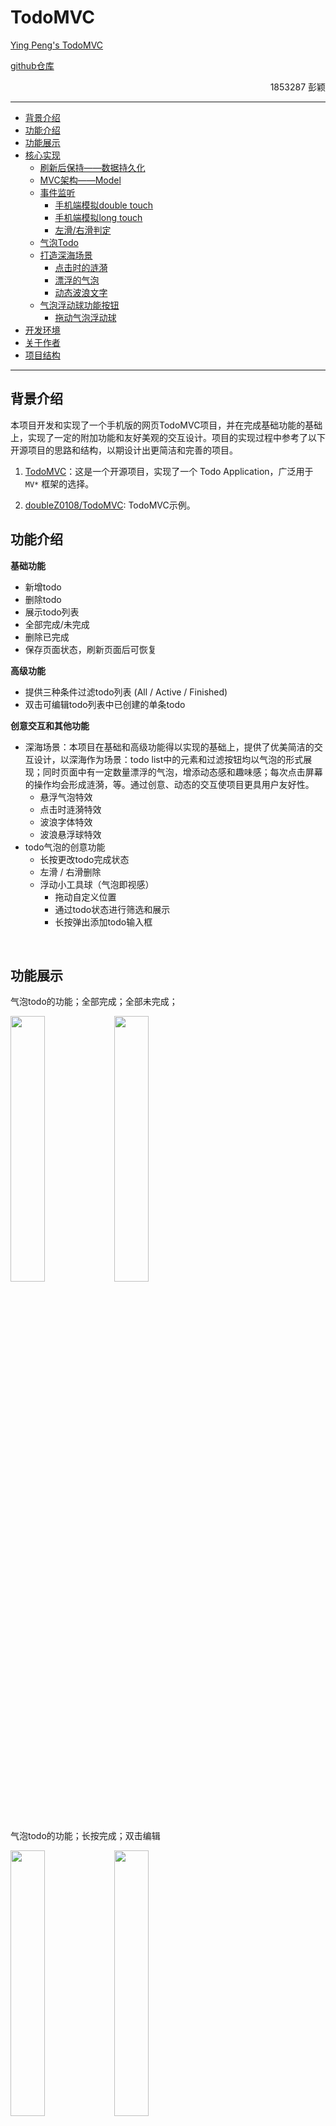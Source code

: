 # TodoMVC

[Ying Peng's TodoMVC](http://server.doublez.site:5000/TodoMVC)

[github仓库](https://github.com/doubleZ0108/TodoMVC)


<p align="right">1853287 彭颖</p>

------

* [背景介绍](#背景介绍)
* [功能介绍](#功能介绍)
* [功能展示](#功能展示)
* [核心实现](#核心实现)
   * [刷新后保持——数据持久化](#刷新后保持——数据持久化)
   * [MVC架构——Model](#MVC架构——Model)
   * [事件监听](#事件监听)
      * [手机端模拟double touch](#手机端模拟double-touch)
      * [手机端模拟long touch](#手机端模拟long-touch)
      * [左滑/右滑判定](#左滑/右滑判定)
   * [气泡Todo](#气泡todo)
   * [打造深海场景](#打造深海场景)
      * [点击时的涟漪](#点击时的涟漪)
      * [漂浮的气泡](#漂浮的气泡)
      * [动态波浪文字](#动态波浪文字)
   * [气泡浮动球功能按钮](#气泡浮动球功能按钮)
      * [拖动气泡浮动球](#拖动气泡浮动球)
* [开发环境](#开发环境)
* [关于作者](#关于作者)
* [项目结构](#项目结构)

------

## 背景介绍

本项目开发和实现了一个手机版的网页TodoMVC项目，并在完成基础功能的基础上，实现了一定的附加功能和友好美观的交互设计。项目的实现过程中参考了以下开源项目的思路和结构，以期设计出更简洁和完善的项目。

1.	[TodoMVC](http://todomvc.com/)：这是一个开源项目，实现了一个 Todo Application，广泛用于 `MV*` 框架的选择。

2.	[doubleZ0108/TodoMVC](https://github.com/doubleZ0108/TodoMVC): TodoMVC示例。

## 功能介绍

**基础功能**

- 新增todo
- 删除todo
- 展示todo列表
- 全部完成/未完成
- 删除已完成
- 保存页面状态，刷新页面后可恢复

**高级功能**

- 提供三种条件过滤todo列表 (All / Active / Finished)
- 双击可编辑todo列表中已创建的单条todo

**创意交互和其他功能**

- 深海场景：本项目在基础和高级功能得以实现的基础上，提供了优美简洁的交互设计，以深海作为场景：todo list中的元素和过滤按钮均以气泡的形式展现；同时页面中有一定数量漂浮的气泡，增添动态感和趣味感；每次点击屏幕的操作均会形成涟漪，等。通过创意、动态的交互使项目更具用户友好性。
 	- 悬浮气泡特效
 	- 点击时涟漪特效
	- 波浪字体特效
	- 波浪悬浮球特效
- todo气泡的创意功能
  	- 长按更改todo完成状态
  	- 左滑 / 右滑删除
  	- 浮动小工具球（气泡即视感）
  		- 拖动自定义位置
  		- 通过todo状态进行筛选和展示
  		- 长按弹出添加todo输入框



<br/>

## 功能展示

气泡todo的功能；全部完成；全部未完成；

<img src="imgDoc/all_comp.png" width="33%;" /><img src="imgDoc/no_comp.png" width="33%;" />

气泡todo的功能；长按完成；双击编辑

<img src="imgDoc/changAn.png" width="33%;" /><img src="imgDoc/double_cli.png" width="33%;" />

四个气泡浮动球；长按Add浮动球添加todo；左滑/右滑todo删除

<img src="imgDoc/add.png" width="33%;" /><img src="imgDoc/delete.png" width="33%;" />

四个气泡浮动球；点击active浮动球显示未完成的todo；点击done浮动球显示已完成的todo

<img src="imgDoc/show_active.png" width="33%;" /><img src="imgDoc/show_done.png" width="33%;" />

四个气泡浮动球；全屏移动；清除已完成

<img src="imgDoc/move.png" width="33%;" /><img src="imgDoc/clear_done.png" width="33%;" />

深海场景；动态波浪悬浮球；气泡、涟漪布满深海

<img src="imgDoc/wave.png" width="33%;" /><img src="imgDoc/bubble.png" width="33%;" />

<br/>

## 核心实现

<details>
	<summary>核心实现代码</summary>

### 刷新后保持——数据持久化

```js
(function(){
    if(!window.localStorage){
        alert("Local Storage is not supported for your browser. Please change a browser to open this page.");
        return false;
    } else {
        let key = "todos";
        Object.assign(model, {
            /**
             * 刷新：读取LocalStorage
             * 初始化
             **/
            init: function(callback){
                let data = window.localStorage.getItem(key);
                if(data){ 
                    model.data = JSON.parse(data);
                }
                if(callback) { callback(); }
            },
            /**
             * 刷新前：写入LocalStorage
             * 持久化
             **/
            flush: function(callback){
                window.localStorage.setItem(key, JSON.stringify(model.data));
                if(callback) { callback(); }
            }
        });
    }
})();
```
	
<br/>

### MVC架构——Model

```js
/**
 * MVC架构
 * Model层
 **/
window.model = {
    data: {
        todos: [
            /**
             * Todo MODEL：存储实例
             */
        ],
        filter: "All",
    }
}	 
```

<br/>

### 事件监听

#### 手机端模拟double touch

```js
    /**
     * 手机的双击和长按
     * 双击编辑todo
     * 长按切换todo的完成/未完成状态
     **/
    var click_counter = 0;
    elem.addEventListener("touchstart", function () {
        touchStartTimer = new Date();
        click_counter++;
        setTimeout(function () {
            click_counter = 0;
        }, dbltouch_interval);
        if (click_counter > 1) {
            console.log("simulate double touch on mobile...");

            click_counter = 0;
    	}
	});
```

#### 手机端模拟long touch

```js
	elem.addEventListener("touchend", function () {
        touchEndTimer = new Date();
        let deltaTime = touchEndTimer.getTime() - touchStartTimer.getTime();
        if (deltaTime > 500) {
            
            model.data.todos[index].completed = !model.data.todos[index].completed;
            model.flush();
            update();
        }
    });
```

#### 左滑/右滑判定

```js
        if (Math.abs(verticalOffset) < tolerateVerticalOffset) {    // 上下滑动误差之内视作成功
            var horizontalOffset = freshTouch.clientX - oldTouch.clientX;
            touchObj.style.transition = ".2s linear";

            if (Math.abs(horizontalOffset) < deviceWidth / 4) {     //移动距离过短时不算做左滑/右滑：不判定为删除
                touchObj.style.left = horizontalOffset + 'px';
            } else {
                if (horizontalOffset < 0) {     //left
                    touchObj.style.left = -deviceWidth * 2 + 'px';
                } else {                        //right
                    touchObj.style.left = deviceWidth * 2 + 'px';
                }
                isDelete = true;
            }
```

<br/>					 
					 
### 气泡Todo

样式结构（项目中桥todo为动态生成）

```html
<div class="todo-group" id="todo-1">
    <div class="todo-shadow"></div>
    <div class="todo-paper" style="transform: rotate(1.3deg);">
        <div class="todo-paper-bg" id="todo-bgcolor-1">
        </div>
    </div>
    <div class="cover-content-container">
        <div class="cover-content">
            <p id="todo-text-0" class="todo-text" style="transform: rotate(1.3deg);">项目中动态生成，根据css样式生成椭圆气泡</p>
            <input class="editing" type="text" autofocus style="transform: rotate(1.3deg);" />
        </div>
    </div>
</div>
```

touchstart

```js
    /**
     * 左右滑动
     * 删除单条todo
     */
    let oldTouch, touchObj;
    let isDelete = false;
    elem.addEventListener('touchstart', function (event) {
        oldTouch = event.touches[0];
        touchObj = event.currentTarget;
        isDelete = false;
    }, false);
```

touchmove

```js
    elem.addEventListener('touchmove', function (event) {
        let freshTouch = event.touches[0];
        let verticalOffset = freshTouch.clientY - oldTouch.clientY;

        if (Math.abs(verticalOffset) < tolerateVerticalOffset) {    // 上下滑动误差之内视作成功
            var horizontalOffset = freshTouch.clientX - oldTouch.clientX;
            touchObj.style.transition = ".2s linear";

            if (Math.abs(horizontalOffset) < deviceWidth / 4) {     //移动距离过短时不算做左滑/右滑：不判定为删除
                touchObj.style.left = horizontalOffset + 'px';
            } else {
                if (horizontalOffset < 0) {     //left
                    touchObj.style.left = -deviceWidth * 2 + 'px';
                } else {                        //right
                    touchObj.style.left = deviceWidth * 2 + 'px';
                }
                isDelete = true;
            }
        }
    }, false);
```

touchend

```js
    elem.addEventListener('touchend', function (event) {
        
        if (isDelete && elem != null) {
            elem.parentNode.removeChild(elem);
            model.data.todos.splice(index, 1);

            model.flush();
            update();
        } else {
            touchObj.style.left = 0;
        }
    }, false);
```

<br/>
					 
### 打造深海场景

#### 点击时的涟漪

```js
var card = document.querySelector('*');
         /* bound click */
        card.addEventListener('click',function(e){
             /* horizontal position */
            let x = e.clientX - this.offsetLeft;
            /* vertical position */
            let y = e.clientY - this.offsetTop;
             /* create spanning */
            let circle = document.createElement('spanning');
            /* add left */
            circle.style.left = x + 'px';
             /* add top attribute */
            circle.style.top = y + 'px';
             /* append spanning */
            card.appendChild(circle);
            /* remove spanning after 1s */
            setInterval(function(){
                circle.remove();
            },1000)

        })
```

#### 漂浮的气泡

要点：定义动画

```css
 @keyframes flutter {
            0%{
                transform: translateX(0);
                bottom: -100px;
                opacity: 1;
            }
            50%{
                transform: translateX(100px);
                opacity: 0.5;
            }
            100%{
                transform: translateX(0px);
                bottom: 100%;
                opacity: 0;

            }
        }
```
	
#### 动态波浪文字

要点：通过clip-path裁剪只显示部分区域，不同时间裁剪不同内容就形成动态效果：
	

```css
 @keyframes move{
        0%{
            clip-path: polygon(0% 62%, 14% 55%, 24% 51%, 32% 51%, 41% 56%, 50% 59%, 60% 59%, 69% 55%, 76% 49%, 84% 48%, 93% 50%, 100% 54%, 100% 100%, 0 100%);
        }
        50%{
            clip-path: polygon(0% 62%, 10% 62%, 23% 68%, 36% 68%, 44% 64%, 50% 59%, 59% 54%, 67% 55%, 74% 59%, 86% 62%, 94% 61%, 100% 54%, 100% 100%, 0 100%);
        }
   100%{
            clip-path: polygon(0% 62%, 14% 55%, 24% 51%, 32% 51%, 41% 56%, 50% 59%, 60% 59%, 69% 55%, 76% 49%, 84% 48%, 93% 50%, 100% 54%, 100% 100%, 0 100%);
        }
    }
```
	
<br/>
	
### 气泡浮动球功能按钮

#### 拖动气泡浮动球


```js
    let oldTouch;
    let touchStartTimer, touchEndTimer;
    btnGroupTouchHandler = {
        start: function(event){
            touchStartTimer = new Date();
            event.preventDefault();
            $('ButtonGroup-click').checked = !$('ButtonGroup-click').checked; 
            oldTouch = event.touches[0];
        },
        move: function(event){
            event.preventDefault();
            touchStartTimer = new Date();
            $('ButtonGroup-click').checked = false;

            let freshTouch = event.touches[0];

            let deltaRight = oldTouch.clientX - freshTouch.clientX;
            let deltaBottom = oldTouch.clientY - freshTouch.clientY;
            let right = parseFloat(btnGroup.style.right || 0) + deltaRight;
            let bottom = parseFloat(btnGroup.style.bottom || 0) + deltaBottom;

            /* 手指的移动：浮动球坐标改变 */
            if(right < deviceWidth - 60 && right > 0 
                && bottom < deviceHeight - 300 && bottom > 0){
                setStyle(btnGroup, {
                    right: right + "px",
                    bottom: bottom + "px"
                });
            }
            
            oldTouch = freshTouch;
        }
```


</details>

<br/>

## 开发环境

- **操作系统**
  - **开发环境**：macOS Catalina
- **测试环境**: 
  - Chrome Device Simulator
- **IDE**：Visual Studio Code
- **开发语言**
  - HTML5
  - CSS3
  - JavaScript

<br/>

## 关于作者

| Item            | VALUE                                               |
| --------------- | --------------------------------------------------- |
| **Name**        | 彭颖                                                |
| **ID**          | 1853287                                             |
| **Adviser**     | 徐凯老师(阿里巴巴) 梁爽老师                         |
| **Course Name** | Web系统与技术                                       |
| **Course Time** | 星期六 3-6            |
| **Email**       | [1285524452@qq.com](mailto:1285524452@qq.com) |

<br/>

## 项目结构

```
.
├── README.md
├── imgDoc
├── TodoMVC.html
└── native
    ├── css
    │   ├── todoMVC.css
    │   ├── button.css
    │   ├── bubble.css
    │   ├── headText.css
    │   ├── popup.css
    │   └── todo.css
    └── js
        ├── todoMVC.js
        ├── button.js
        ├── model.js
        ├── popup.js
        ├── storage.js
        ├── todo.js
        └── util.js

```

